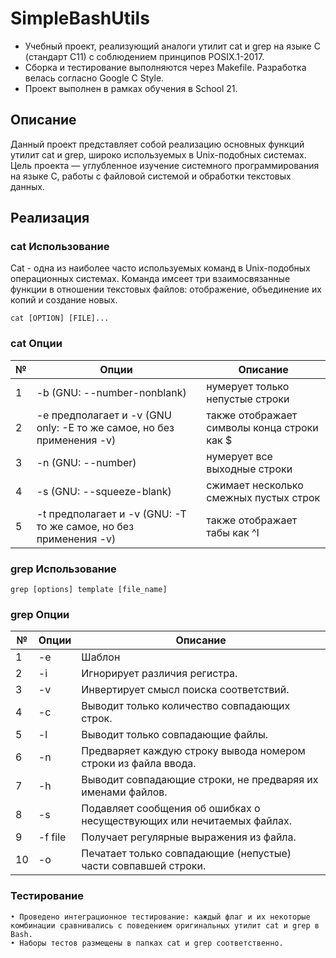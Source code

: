 # SimpleBashUtils

 - Учебный проект, реализующий аналоги утилит cat и grep на языке C (стандарт C11) с соблюдением принципов POSIX.1-2017.
 - Сборка и тестирование выполняются через Makefile. Разработка велась согласно Google C Style.
 - Проект выполнен в рамках обучения в School 21.

## Описание

Данный проект представляет собой реализацию основных функций утилит cat и grep, широко используемых в Unix-подобных системах. Цель проекта — углубленное изучение системного программирования на языке C, работы с файловой системой и обработки текстовых данных.

## Реализация

### cat Использование

Cat - одна из наиболее часто используемых команд в Unix-подобных операционных системах. Команда имсеет три взаимосвязанные функции в отношении текстовых файлов: отображение, объединение их копий и создание новых.

`cat [OPTION] [FILE]...`

### cat Опции

| № | Опции | Описание |
| ------ | ------ | ------ |
| 1 | -b (GNU: --number-nonblank) | нумерует только непустые строки |
| 2 | -e предполагает и -v (GNU only: -E то же самое, но без применения -v) | также отображает символы конца строки как $  |
| 3 | -n (GNU: --number) | нумерует все выходные строки |
| 4 | -s (GNU: --squeeze-blank) | сжимает несколько смежных пустых строк |
| 5 | -t предполагает и -v (GNU: -T то же самое, но без применения -v) | также отображает табы как ^I |

### grep Использование

`grep [options] template [file_name]`

### grep Опции

| № | Опции | Описание |
| ------ | ------ | ------ |
| 1 | -e | Шаблон |
| 2 | -i | Игнорирует различия регистра.  |
| 3 | -v | Инвертирует смысл поиска соответствий. |
| 4 | -c | Выводит только количество совпадающих строк. |
| 5 | -l | Выводит только совпадающие файлы.  |
| 6 | -n | Предваряет каждую строку вывода номером строки из файла ввода. |
| 7 | -h | Выводит совпадающие строки, не предваряя их именами файлов. |
| 8 | -s | Подавляет сообщения об ошибках о несуществующих или нечитаемых файлах. |
| 9 | -f file | Получает регулярные выражения из файла. |
| 10 | -o | Печатает только совпадающие (непустые) части совпавшей строки. |

### Тестирование

	• Проведено интеграционное тестирование: каждый флаг и их некоторые комбинации сравнивались с поведением оригинальных утилит cat и grep в Bash.
	• Наборы тестов размещены в папках cat и grep соответственно.
